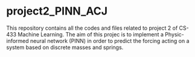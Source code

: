 # project2_PINN_ACJ

This repository contains all the codes and files related to project 2 of CS-433 Machine Learning. The aim of this projec is to implement a Physic-informed neural network (PINN) in order to predict the forcing acting on a system based on discrete masses and springs. 

